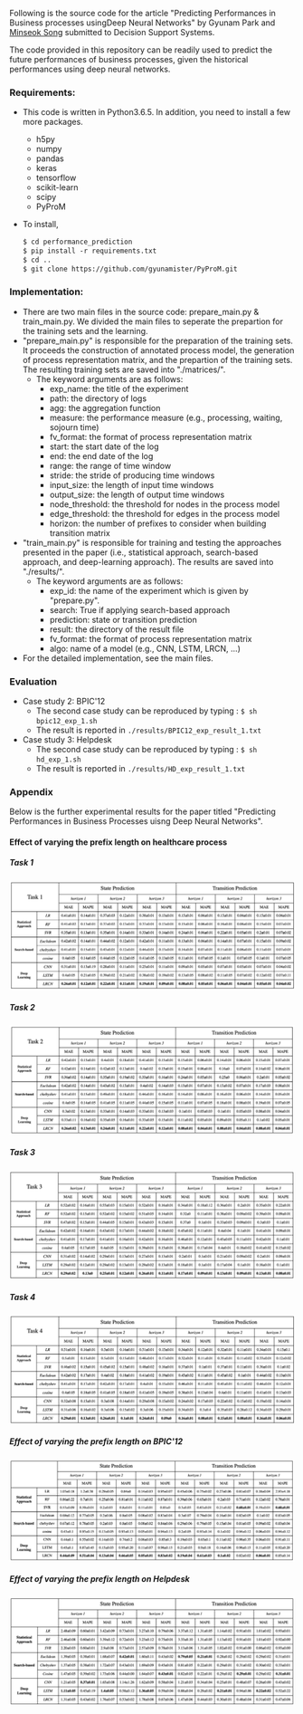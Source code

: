 Following is the source code for the article "Predicting Performances in Business processes usingDeep Neural Networks" by Gyunam Park and [Minseok Song](http://mssong.postech.ac.kr) submitted to Decision Support Systems.

The code provided in this repository can be readily used to predict the future performances of business processes, given the historical performances using deep neural networks.

### Requirements:

- This code is written in Python3.6.5. In addition, you need to install a few more packages.

  - h5py
  - numpy
  - pandas
  - keras
  - tensorflow
  - scikit-learn
  - scipy
  - PyProM

- To install,

  ```
  $ cd performance_prediction
  $ pip install -r requirements.txt
  $ cd ..
  $ git clone https://github.com/gyunamister/PyProM.git
  ```



### Implementation:

- There are two main files in the source code: prepare_main.py & train_main.py. We divided the main files  to seperate the prepartion for the training sets and the learning.
- "prepare_main.py" is responsible for the preparation of the training sets. It proceeds the construction of annotated process model, the generation of process representation matrix, and the prepartion of the training sets. The resulting training sets are saved into "./matrices/".
  - The keyword arguments are as follows:
    - exp_name: the title of the experiment
    - path: the directory of logs
    - agg: the aggregation function
    - measure: the performance measure (e.g., processing, waiting, sojourn time)
    - fv_format: the format of process representation matrix
    - start: the start date of the log
    - end: the end date of the log
    - range: the range of time window
    - stride: the stride of producing time windows
    - input_size: the length of input time windows
    - output_size: the length of output time windows
    - node_threshold: the threshold for nodes in the process model
    - edge_threshold: the threshold for edges in the process model
    - horizon: the number of prefixes to consider when building transition matrix
- "train_main.py" is responsible for training and testing the approaches presented in the paper (i.e., statistical approach, search-based approach, and deep-learning approach). The results are saved into "./results/".
  - The keyword arguments are as follows:
    - exp_id: the name of the experiment which is given by "prepare.py".
    - search: True if applying search-based approach
    - prediction: state or transition prediction
    - result: the directory of the result file
    - fv_format: the format of process representation matrix
    - algo: name of a model (e.g., CNN, LSTM, LRCN, ...)
- For the detailed implementation, see the main files.

### Evaluation

- Case study 2: BPIC'12
  - The second case study can be reproduced by typing :  `$ sh bpic12_exp_1.sh`
  - The result is reported in `./results/BPIC12_exp_result_1.txt`
- Case study 3: Helpdesk
  - The second case study can be reproduced by typing :  `$ sh hd_exp_1.sh`
  - The result is reported in `./results/HD_exp_result_1.txt`

### Appendix

Below is the further experimental results for the paper titled "Predicting Performances in Business Processes uisng Deep Neural Networks".

#### Effect of varying the prefix length on healthcare process

##### Task 1

![HOS-1](./experimental_results/HOS-1.png)

##### Task 2

![HOS-1](./experimental_results/HOS-2.png)

##### Task 3

![HOS-1](./experimental_results/HOS-3.png)

##### Task 4

![HOS-1](./experimental_results/HOS-4.png)

##### Effect of varying the prefix length on BPIC'12

![HOS-1](./experimental_results/BPIC12.png)

##### Effect of varying the prefix length on Helpdesk

![HOS-1](./experimental_results/Helpdesk.png)